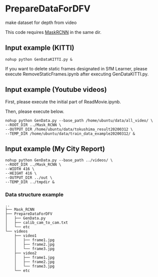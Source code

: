 # PrepareDataForDFV
make dataset for depth from video

This code requires [MaskRCNN](https://github.com/matterport/Mask_RCNN) in the same dir.

## Input example (KITTI)

```script
nohup python GenDataKITTI.py &
```

 If you want to delete static frames designated in SfM Learner, please execute RemoveStaticFrames.ipynb after executing GenDataKITTI.py.

## Input example (Youtube videos)

First, please execute the initial part of ReadMovie.ipynb.

Then, please execute below.

```script
nohup python GenData.py --base_path /home/ubuntu/data/all_video/ \
--ROOT_DIR ../Mask_RCNN \
--OUTPUT_DIR /home/ubuntu/data/tokushima_result20200312 \
--TEMP_DIR /home/ubuntu/data/train_data_example20200312/ &
```



## Input example (My City Report)

```script
nohup python GenData.py --base_path ../videos/ \
--ROOT_DIR ../Mask_RCNN \
--WIDTH 416 \
--HEIGHT 416 \
--OUTPUT_DIR ../out \
--TEMP_DIR ../tmpdir &
```


### Data structure example

```
..
├── Mask_RCNN
├── PrepareDataForDFV
│   ├── GenData.py
│   ├── calib_cam_to_cam.txt
│   └── etc
└── videos
    ├── video1
    │   ├── frame1.jpg
    │   ├── frame2.jpg
    │   └── frame3.jpg
    ├── video2
    │   ├── frame1.jpg
    │   ├── frame2.jpg
    │   └── frame3.jpg
    └── etc
```
